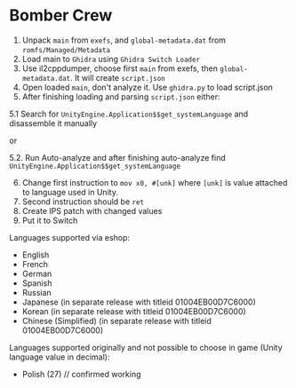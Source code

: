 # Bomber Crew

1. Unpack `main` from `exefs`, and `global-metadata.dat` from `romfs/Managed/Metadata`
2. Load main to `Ghidra` using `Ghidra Switch Loader`
3. Use il2cppdumper, choose first `main` from exefs, then `global-metadata.dat`. It will create `script.json`
4. Open loaded `main`, don't analyze it. Use `ghidra.py` to load script.json
5. After finishing loading and parsing `script.json` either:

5.1 Search for `UnityEngine.Application$$get_systemLanguage` and disassemble it manually

or

5.2. Run Auto-analyze and after finishing auto-analyze find `UnityEngine.Application$$get_systemLanguage`

6. Change first instruction to `mov x0, #[unk]` where `[unk]` is value attached to language used in Unity.
7. Second instruction should be `ret`
8. Create IPS patch with changed values
9. Put it to Switch

Languages supported via eshop:
- English
- French
- German
- Spanish
- Russian
- Japanese (in separate release with titleid 01004EB00D7C6000)
- Korean (in separate release with titleid 01004EB00D7C6000)
- Chinese (Simplified) (in separate release with titleid 01004EB00D7C6000)

Languages supported originally and not possible to choose in game (Unity language value in decimal):
- Polish (27) // confirmed working
